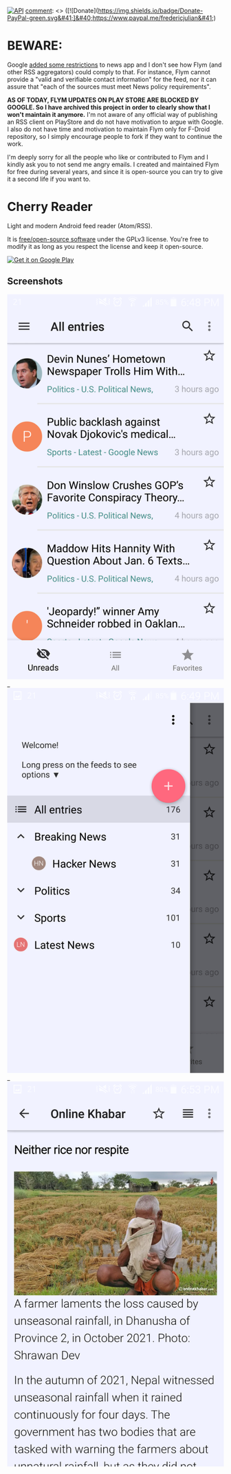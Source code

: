 [![API](https://img.shields.io/badge/API-21%2B-blue.svg?style=flat)](https://android-arsenal.com/api?level=21)
[comment]: <> ([![Donate]&#40;https://img.shields.io/badge/Donate-PayPal-green.svg&#41;]&#40;https://www.paypal.me/fredericjulian&#41;)

# BEWARE:
Google [added some restrictions](https://support.google.com/googleplay/android-developer/answer/10177647?visit_id=637410766788299017-71528281&rd=2#news) to news app and I don't see how Flym (and other RSS aggregators) could comply to that. For instance, Flym cannot provide a "valid and verifiable contact information" for the feed, nor it can assure that "each of the sources must meet News policy requirements".


**AS OF TODAY, FLYM UPDATES ON PLAY STORE ARE BLOCKED BY GOOGLE. So I have archived this project in order to clearly show that I won't maintain it anymore.**
I'm not aware of any official way of publishing an RSS client on PlayStore and do not have motivation to argue with Google. I also do not have time and motivation to maintain Flym only for F-Droid repository, so I simply encourage people to fork if they want to continue the work.

I'm deeply sorry for all the people who like or contributed to Flym and I kindly ask you to not send me angry emails. I created and maintained Flym for free during several years, and since it is open-source you can try to give it a second life if you want to.


Cherry Reader
==================

Light and modern Android feed reader (Atom/RSS).

It is [free/open-source software](https://www.gnu.org/philosophy/free-sw.html) under the GPLv3 license. You're free to modify it as long as you respect the license and keep it open-source.

[comment]: <> ([<img src="https://fdroid.gitlab.io/artwork/badge/get-it-on.png")

[comment]: <> (      alt="Get it on F-Droid")

[comment]: <> (      height="80">]&#40;https://f-droid.org/packages/com.cherry.reader/&#41;)
[<img src="https://play.google.com/intl/en_us/badges/images/generic/en-play-badge.png"
      alt="Get it on Google Play"
      height="80">](https://play.google.com/store/apps/details?id=com.cherry.reader)

## Screenshots

![](https://raw.githubusercontent.com/NP-Sagar-Dhakal/CherryReader/master/graphics/playstore/Screenshot_2022-01-05-18-48-43.png) _
![](https://raw.githubusercontent.com/NP-Sagar-Dhakal/CherryReader/master/graphics/playstore/Screenshot_2022-01-05-18-49-04.png) _
![](https://raw.githubusercontent.com/NP-Sagar-Dhakal/CherryReader/master/graphics/playstore/Screenshot_2022-01-05-18-53-01.png)
